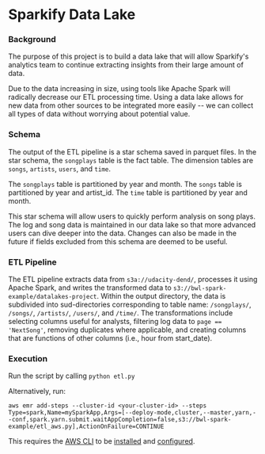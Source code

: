 # Sparkify Data Lake

### Background
The purpose of this project is to build a data lake that will allow Sparkify's analytics team to continue extracting insights from their large amount of data.  

Due to the data increasing in size, using tools like Apache Spark will radically decrease our ETL processing time. Using a data lake allows for new data from other sources to be integrated more easily -- we can collect all types of data without worrying about potential value.

### Schema
The output of the ETL pipeline is a star schema saved in parquet files. In the star schema, the `songplays` table is the fact table. The dimension tables are `songs`, `artists`, `users`, and `time`.

The `songplays` table is partitioned by year and month. The `songs` table is partitioned by year and artist_id. The `time` table is partitioned by year and month.

This star schema will allow users to quickly perform analysis on song plays. The log and song data is maintained in our data lake so that more advanced users can dive deeper into the data.  Changes can also be made in the future if fields excluded from this schema are deemed to be useful.

### ETL Pipeline
The ETL pipeline extracts data from `s3a://udacity-dend/`, processes it using Apache Spark, and writes the transformed data to `s3://bwl-spark-example/datalakes-project`. Within the output directory, the data is subdivided into sud-directories corresponding to table name: `/songplays/`, `/songs/`, `/artists/`, `/users/`, and `/time/`. The transformations include selecting columns useful for analysts, filtering log data to `page == 'NextSong'`, removing duplicates where applicable, and creating columns that are functions of other columns (i.e., hour from start_date).

### Execution
Run the script by calling `python etl.py`

Alternatively, run:
```
aws emr add-steps --cluster-id <your-cluster-id> --steps Type=spark,Name=mySparkApp,Args=[--deploy-mode,cluster,--master,yarn,--conf,spark.yarn.submit.waitAppCompletion=false,s3://bwl-spark-example/etl_aws.py],ActionOnFailure=CONTINUE
```
This requires the [AWS CLI](https://docs.aws.amazon.com/cli/latest/userguide/cli-chap-install.html) to be [installed](https://docs.aws.amazon.com/cli/latest/userguide/cli-chap-install.html) and [configured](https://docs.aws.amazon.com/cli/latest/userguide/cli-chap-configure.html).
